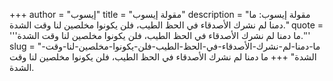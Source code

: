 +++
author = "إيسوب"
title = "مقولة إيسوب"
description = "مقولة إيسوب: ما دمنا لم نشرك الأصدقاء في الحظ الطيب، فلن يكونوا مخلصين لنا وقت الشدة."
quote = '''ما دمنا لم نشرك الأصدقاء في الحظ الطيب، فلن يكونوا مخلصين لنا وقت الشدة.'''
slug = "ما-دمنا-لم-نشرك-الأصدقاء-في-الحظ-الطيب-فلن-يكونوا-مخلصين-لنا-وقت-الشدة"
+++
ما دمنا لم نشرك الأصدقاء في الحظ الطيب، فلن يكونوا مخلصين لنا وقت الشدة.
